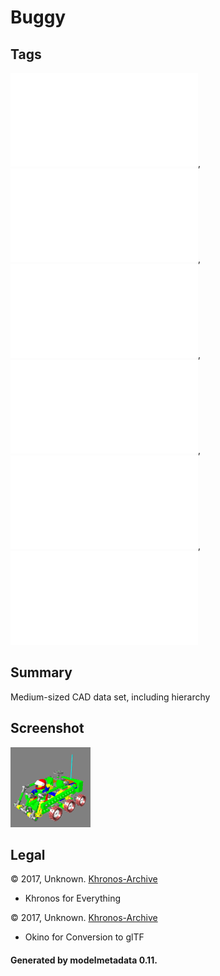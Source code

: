 # Buggy

## Tags

![no-license](../../README-no-license.md), ![no-author](../../README-no-author.md), ![no-owner](../../README-no-owner.md), ![no-year](../../README-no-year.md), ![issues](../../README-issues.md), ![tutorial-model](../../README-tutorial-model.md)

## Summary

Medium-sized CAD data set, including hierarchy

## Screenshot

![screenshot](screenshot/screenshot.png)

## Legal

&copy; 2017, Unknown. [Khronos-Archive]()

 - Khronos for Everything

&copy; 2017, Unknown. [Khronos-Archive]()

 - Okino for Conversion to glTF

#### Generated by modelmetadata 0.11.